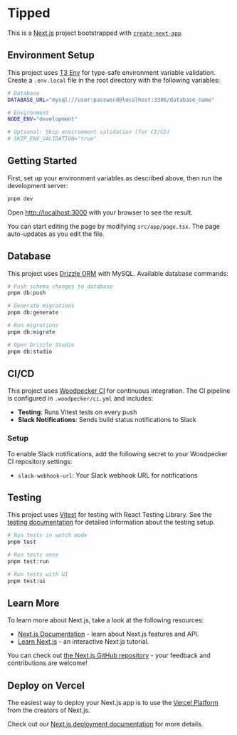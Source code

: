 # Tipped

This is a [Next.js](https://nextjs.org) project bootstrapped with [`create-next-app`](https://nextjs.org/docs/app/api-reference/cli/create-next-app).

## Environment Setup

This project uses [T3 Env](https://env.t3.gg/) for type-safe environment variable validation. Create a `.env.local` file in the root directory with the following variables:

```bash
# Database
DATABASE_URL="mysql://user:password@localhost:3306/database_name"

# Environment
NODE_ENV="development"

# Optional: Skip environment validation (for CI/CD)
# SKIP_ENV_VALIDATION="true"
```

## Getting Started

First, set up your environment variables as described above, then run the development server:

```bash
pnpm dev
```

Open [http://localhost:3000](http://localhost:3000) with your browser to see the result.

You can start editing the page by modifying `src/app/page.tsx`. The page auto-updates as you edit the file.

## Database

This project uses [Drizzle ORM](https://orm.drizzle.team/) with MySQL. Available database commands:

```bash
# Push schema changes to database
pnpm db:push

# Generate migrations
pnpm db:generate

# Run migrations
pnpm db:migrate

# Open Drizzle Studio
pnpm db:studio
```

## CI/CD

This project uses [Woodpecker CI](https://woodpecker-ci.org/) for continuous integration. The CI pipeline is configured in `.woodpecker/ci.yml` and includes:

- **Testing**: Runs Vitest tests on every push
- **Slack Notifications**: Sends build status notifications to Slack

### Setup

To enable Slack notifications, add the following secret to your Woodpecker CI repository settings:

- `slack-webhook-url`: Your Slack webhook URL for notifications

## Testing

This project uses [Vitest](https://vitest.dev/) for testing with React Testing Library. See the [testing documentation](src/tests/README.md) for detailed information about the testing setup.

```bash
# Run tests in watch mode
pnpm test

# Run tests once
pnpm test:run

# Run tests with UI
pnpm test:ui
```

## Learn More

To learn more about Next.js, take a look at the following resources:

- [Next.js Documentation](https://nextjs.org/docs) - learn about Next.js features and API.
- [Learn Next.js](https://nextjs.org/learn) - an interactive Next.js tutorial.

You can check out [the Next.js GitHub repository](https://github.com/vercel/next.js) - your feedback and contributions are welcome!

## Deploy on Vercel

The easiest way to deploy your Next.js app is to use the [Vercel Platform](https://vercel.com/new?utm_medium=default-template&filter=next.js&utm_source=create-next-app&utm_campaign=create-next-app-readme) from the creators of Next.js.

Check out our [Next.js deployment documentation](https://nextjs.org/docs/app/building-your-application/deploying) for more details.
